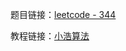 题目链接：[leetcode - 344](https://leetcode-cn.com/problems/reverse-string)

教程链接：[小浩算法](https://www.geekxh.com/1.3.%E5%AD%97%E7%AC%A6%E4%B8%B2%E7%B3%BB%E5%88%97/301.htm)